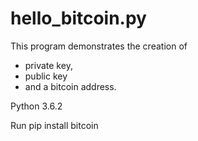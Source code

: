 # hello_bitcoin.py

This program demonstrates the creation of
- private key,
- public key
- and a bitcoin address.

Python 3.6.2

Run pip install bitcoin
